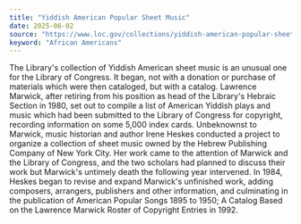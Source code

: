 ```yaml
---
title: "Yiddish American Popular Sheet Music"
date: 2025-06-02
source: "https://www.loc.gov/collections/yiddish-american-popular-sheet-music/about-this-collection/"
keyword: "African Americans"
---
```


The Library's collection of Yiddish American sheet music is an unusual one for the Library of Congress. It began, not with a donation or purchase of materials which were then cataloged, but with a catalog. Lawrence Marwick, after retiring from his position as head of the Library's Hebraic Section in 1980, set out to compile a list of American Yiddish plays and music which had been submitted to the Library of Congress for copyright, recording information on some 5,000 index cards. Unbeknownst to Marwick, music historian and author Irene Heskes conducted a project to organize a collection of sheet music owned by the Hebrew Publishing Company of New York City. Her work came to the attention of Marwick and the Library of Congress, and the two scholars had planned to discuss their work but Marwick's untimely death the following year intervened. In 1984, Heskes began to revise and expand Marwick's unfinished work, adding composers, arrangers, publishers and other information, and culminating in the publication of American Popular Songs 1895 to 1950; A Catalog Based on the Lawrence Marwick Roster of Copyright Entries in 1992.

